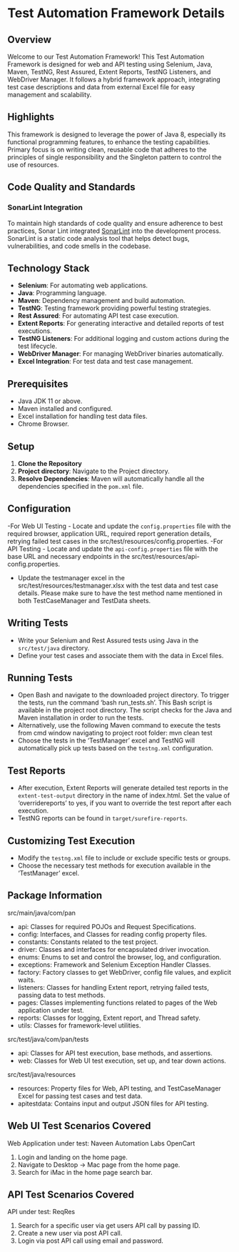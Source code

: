 # Test Automation Framework Details

## Overview
Welcome to our Test Automation Framework! This Test Automation Framework is designed for web and API testing using Selenium, Java, Maven, TestNG, Rest Assured, Extent Reports, TestNG Listeners, and WebDriver Manager. It follows a hybrid framework approach, integrating test case descriptions and data from external Excel file for easy management and scalability.
## Highlights
This framework is designed to leverage the power of Java 8, especially its functional programming features, to enhance the testing capabilities. Primary focus is on writing clean, reusable code that adheres to the principles of single responsibility and the Singleton pattern to control the use of resources.
## Code Quality and Standards
### SonarLint Integration
To maintain high standards of code quality and ensure adherence to best practices, Sonar Lint integrated [SonarLint](https://www.sonarlint.org/) into the development process. SonarLint is a static code analysis tool that helps detect bugs, vulnerabilities, and code smells in the codebase.

## Technology Stack
- **Selenium**: For automating web applications.
- **Java**: Programming language.
- **Maven**: Dependency management and build automation.
- **TestNG**: Testing framework providing powerful testing strategies.
- **Rest Assured**: For automating API test case execution.
- **Extent Reports**: For generating interactive and detailed reports of test executions.
- **TestNG Listeners**: For additional logging and custom actions during the test lifecycle.
- **WebDriver Manager**: For managing WebDriver binaries automatically.
- **Excel Integration**: For test data and test case management.

## Prerequisites
- Java JDK 11 or above.
- Maven installed and configured.
- Excel installation for handling test data files.
- Chrome Browser.

## Setup
1. **Clone the Repository**
2. **Project directory**: Navigate to the Project directory.
3. **Resolve Dependencies**: Maven will automatically handle all the dependencies specified in the `pom.xml` file.

## Configuration
-For Web UI Testing - Locate and update the `config.properties` file with the required browser, application URL, required report generation details, retrying failed test cases in the src/test/resources/config.properties.
-For API Testing - Locate and update the `api-config.properties` file with the base URL and necessary endpoints in the src/test/resources/api-config.properties.
- Update the testmanager excel in the src/test/resources/testmanager.xlsx with the test data and test case details. Please make sure to have the test method name mentioned in both TestCaseManager and TestData sheets.

## Writing Tests
- Write your Selenium and Rest Assured tests using Java in the `src/test/java` directory.
- Define your test cases and associate them with the data in Excel files.

## Running Tests
- Open Bash and navigate to the downloaded project directory. To trigger the tests, run the command ‘bash run_tests.sh’. This Bash script is available in the project root directory. The script checks for the Java and Maven installation in order to run the tests.
- Alternatively, use the following Maven command to execute the tests from cmd window navigating to project root folder:
mvn clean test
- Choose the tests in the ‘TestManager’ excel and TestNG will automatically pick up tests based on the `testng.xml` configuration.

## Test Reports
- After execution, Extent Reports will generate detailed test reports in the `extent-test-output` directory in the name of index.html. Set the value of ‘overridereports’ to yes, if you want to override the test report after each execution.
- TestNG reports can be found in `target/surefire-reports`.

## Customizing Test Execution
- Modify the `testng.xml` file to include or exclude specific tests or groups.
- Choose the necessary test methods for execution available in the ‘TestManager’ excel.

## Package Information

src/main/java/com/pan

 - api: Classes for required POJOs and Request Specifications.
 - config: Interfaces, and Classes for reading config property files.
 - constants: Constants related to the test project.
 - driver: Classes and interfaces for encapsulated driver invocation.
 - enums: Enums to set and control the browser, log, and configuration.
 - exceptions: Framework and Selenium Exception Handler Classes.
 - factory: Factory classes to get WebDriver, config file values, and explicit waits.
 - listeners: Classes for handling Extent report, retrying failed tests, passing data to test methods.
 - pages: Classes implementing functions related to pages of the Web application under test.
 - reports: Classes for logging, Extent report, and Thread safety.
 - utils: Classes for framework-level utilities.

src/test/java/com/pan/tests

 - api: Classes for API test execution, base methods, and assertions.
 - web: Classes for Web UI test execution, set up, and tear down actions.

src/test/java/resources

 - resources: Property files for Web, API testing, and TestCaseManager Excel for passing test cases and test data.
 - apitestdata: Contains input and output JSON files for API testing.

## Web UI Test Scenarios Covered

Web Application under test: Naveen Automation Labs OpenCart
1. Login and landing on the home page.
2. Navigate to Desktop -> Mac page from the home page.
3. Search for iMac in the home page search bar.

## API Test Scenarios Covered

API under test: ReqRes
1. Search for a specific user via get users API call by passing ID.
2. Create a new user via post API call.
3. Login via post API call using email and password.

